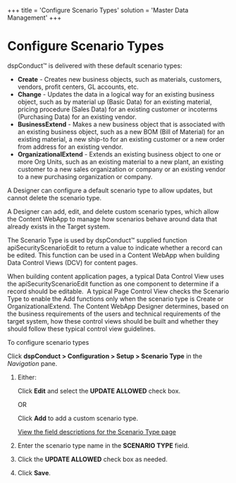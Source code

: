 +++
title = 'Configure Scenario Types'
solution = 'Master Data Management'
+++

# Configure Scenario Types

dspConduct™ is delivered with these default scenario types:

  - <span style="font-weight: bold;">Create</span> - Creates new
    business objects, such as materials, customers, vendors, profit
    centers, GL accounts, etc.
  - <span style="font-weight: bold;">Change</span> - Updates the data in
    a logical way for an existing business object, such as by material
    up (Basic Data) for an existing material, pricing procedure (Sales
    Data) for an existing customer or incoterms (Purchasing Data) for an
    existing vendor.
  - <span style="font-weight: bold;">BusinessExtend</span> - Makes a new
    business object that is associated with an existing business object,
    such as a new BOM (Bill of Material) for an existing material, a new
    ship-to for an existing customer or a new order from address for an
    existing vendor.
  - <span style="font-weight: bold;">OrganizationalExtend</span> -
    Extends an existing business object to one or more Org Units, such
    as an existing material to a new plant, an existing customer to a
    new sales organization or company or an existing vendor to a new
    purchasing organization or company.

A Designer can configure a default scenario type to allow updates, but
cannot delete the scenario type.

A Designer can add, edit, and delete custom scenario types, which allow
the Content WebApp to manage how scenarios behave around data that
already exists in the Target system.

The Scenario Type is used by dspConduct™ supplied function
apiSecurityScenarioEdit to return a value to indicate whether a record
can be edited. This function can be used in a Content WebApp when
building Data Control Views (DCV) for content pages.

When building content application pages, a typical Data Control View
uses the apiSecurityScenarioEdit function as one component to determine
if a record should be editable.  A typical Page Control View checks the
Scenario Type to enable the Add functions only when the scenario type is
Create or OrganizationalExtend. The Content WebApp Designer determines,
based on the business requirements of the users and technical
requirements of the target system, how these control views should be
built and whether they should follow these typical control view
guidelines.

To configure scenario types

Click <span style="font-weight: bold;">dspConduct \> Configuration \>
Setup \> Scenario Type</span> in the
<span style="font-style: italic;">Navigation</span> pane.

1.  Either:
    
    Click <span style="font-weight: bold;">Edit</span> and select the
    <span style="font-weight: bold;">UPDATE ALLOWED</span> check box.
    
    OR
    
    Click <span style="font-weight: bold;">Add</span> to add a custom
    scenario type.
    
    [View the field descriptions for the Scenario Type
    page](../Page_Desc/Scenario_Type)

2.  Enter the scenario type name in the
    <span style="font-weight: bold;">SCENARIO TYPE</span> field.

3.  Click the <span style="font-weight: bold;">UPDATE ALLOWED</span>
    check box as needed.

4.  Click <span style="font-weight: bold;">Save</span>.
